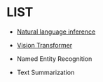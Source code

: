 
# LIST

* [Natural language inference](https://github.com/mypeacefulcode/ml-research/tree/main/Natural%20language%20inference)

* [Vision Transformer](https://github.com/mypeacefulcode/ml-research/tree/main/vision_trainsformer)

* Named Entity Recognition

* Text Summarization
